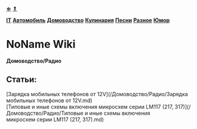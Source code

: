 [**⇐**](../index.md)
[**⇑**](/index.md)

[**IT**](/IT)
[**Автомобиль**](/Автомобиль)
[**Домоводство**](/Домоводство)
[**Кулинария**](/Кулинария)
[**Песни**](/Песни)
[**Разное**](/Разное)
[**Юмор**](/Юмор)

# NoName Wiki
**Домоводство/Радио**


## Статьи:
[Зарядка мобильных телефонов от 12V](/Домоводство/Радио/Зарядка мобильных телефонов от 12V.md)  
[Типовые и иные схемы включения микросхем серии LM117 (217, 317)](/Домоводство/Радио/Типовые и иные схемы включения микросхем серии LM117 (217, 317).md)  
